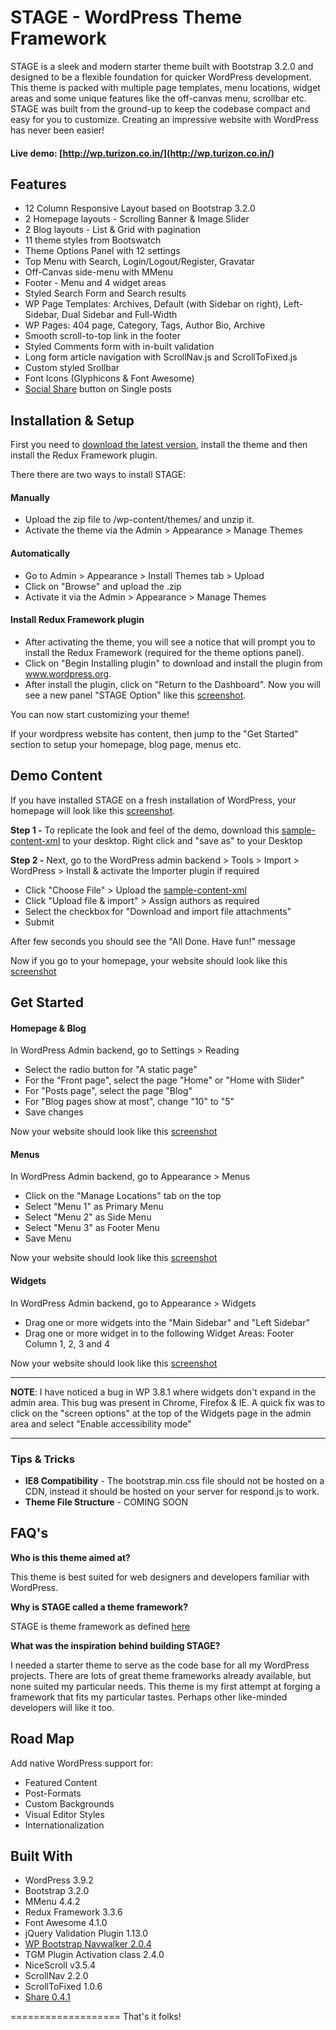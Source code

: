 # STAGE - WordPress Theme Framework 

STAGE is a sleek and modern starter theme built with Bootstrap 3.2.0 and designed to be a flexible foundation for quicker WordPress development. This theme is packed with multiple page templates, menu locations, widget areas and some unique features like the off-canvas menu, scrollbar etc. STAGE was built from the ground-up to keep the codebase compact and easy for you to customize. Creating an impressive website with WordPress has never been easier!

#### Live demo: [http://wp.turizon.co.in/](http://wp.turizon.co.in/)

## Features
* 12 Column Responsive Layout based on Bootstrap 3.2.0
* 2 Homepage layouts - Scrolling Banner & Image Slider
* 2 Blog layouts - List & Grid with pagination
* 11 theme styles from Bootswatch
* Theme Options Panel with 12 settings
* Top Menu with Search, Login/Logout/Register, Gravatar 
* Off-Canvas side-menu with MMenu
* Footer - Menu and 4 widget areas
* Styled Search Form and Search results
* WP Page Templates: Archives, Default (with Sidebar on right), Left-Sidebar, Dual Sidebar and Full-Width
* WP Pages: 404 page, Category, Tags, Author Bio, Archive
* Smooth scroll-to-top link in the footer
* Styled Comments form with in-built validation 
* Long form article navigation with ScrollNav.js and ScrollToFixed.js
* Custom styled Srollbar 
* Font Icons (Glyphicons & Font Awesome)
* [Social Share](https://github.com/carrot/share-button) button on Single posts 


## Installation & Setup

First you need to [download the latest version](https://github.com/chiraggude/wordpress-bootstrap/archive/master.zip), install the theme and then install the Redux Framework plugin.

There there are two ways to install STAGE:

#### Manually

* Upload the zip file to /wp-content/themes/ and unzip it.
* Activate the theme via the Admin > Appearance > Manage Themes 

#### Automatically

* Go to Admin > Appearance > Install Themes tab > Upload 
* Click on "Browse" and upload the .zip
* Activate it via the Admin > Appearance > Manage Themes

#### Install Redux Framework plugin

* After activating the theme, you will see a notice that will prompt you to install the Redux Framework (required for the theme options panel). 
* Click on "Begin Installing plugin" to download and install the plugin from www.wordpress.org. 
* After install the plugin, click on "Return to the Dashboard". Now you will see a new panel "STAGE Option" like this [screenshot](https://db.tt/fuAMDrzo). 

You can now start customizing your theme!

If your wordpress website has content, then jump to the "Get Started" section to setup your homepage, blog page, menus etc.

## Demo Content

If you have installed STAGE on a fresh installation of WordPress, your homepage will look like this [screenshot](https://db.tt/s7QJiMmH). 

**Step 1 -** 
To replicate the look and feel of the demo, download this [sample-content-xml](https://db.tt/TVQFzjJC) to your desktop. Right click and "save as" to your Desktop

**Step 2 -**
Next, go to the WordPress admin backend > Tools > Import > WordPress > Install & activate the Importer plugin if required 
* Click "Choose File" > Upload the [sample-content-xml](https://db.tt/TVQFzjJC)
* Click "Upload file & import" > Assign authors as required 
* Select the checkbox for "Download and import file attachments" 
* Submit


After few seconds you should see the "All Done. Have fun!" message

Now if you go to your homepage, your website should look like this [screenshot](https://db.tt/toEoAhb2)

## Get Started

#### Homepage & Blog 
In WordPress Admin backend, go to Settings >  Reading 
* Select the radio button for "A static page" 
* For the "Front page", select the page "Home" or "Home with Slider" 
* For "Posts page", select the page "Blog" 
* For "Blog pages show at most", change "10" to "5"
* Save changes

Now your website should look like this [screenshot](https://db.tt/zJnSHZFQ)

#### Menus
In WordPress Admin backend, go to Appearance >  Menus 
* Click on the "Manage Locations" tab on the top
* Select "Menu 1" as Primary Menu
* Select "Menu 2" as Side Menu
* Select "Menu 3" as Footer Menu
* Save Menu

Now your website should look like this [screenshot](https://db.tt/3BKijoSh)

#### Widgets
In WordPress Admin backend, go to Appearance >  Widgets
* Drag one or more widgets into the "Main Sidebar" and "Left Sidebar"
* Drag one or more widget in to the following Widget Areas: Footer Column 1, 2, 3 and 4

Now your website should look like this [screenshot](https://db.tt/HDtLZ6Yd)

---

**NOTE**: I have noticed a bug in WP 3.8.1 where widgets don't expand in the admin area. This bug was present in Chrome, Firefox  & IE. A quick fix was to click on the "screen options" at the top of the Widgets page in the admin area and select "Enable accessibility mode"

---


### Tips & Tricks
* **IE8 Compatibility** - The bootstrap.min.css file should not be hosted on a CDN, instead it should be hosted on your server for respond.js to work. 
* **Theme File Structure** - COMING SOON


## FAQ's 

**Who is this theme aimed at?**

This theme is best suited for web designers and developers familiar with WordPress.

**Why is STAGE called a theme framework?**

STAGE is theme framework as defined [here](http://codex.wordpress.org/Theme_Frameworks)

**What was the inspiration behind building STAGE?**

I needed a starter theme to serve as the code base for all my WordPress projects. There are lots of great theme frameworks already available, but none suited my particular needs. This theme is my first attempt at forging a framework that fits my particular tastes. Perhaps other like-minded developers will like it too.



## Road Map

Add native WordPress support for:
* Featured Content
* Post-Formats
* Custom Backgrounds
* Visual Editor Styles
* Internationalization

## Built With
* WordPress 3.9.2
* Bootstrap 3.2.0
* MMenu 4.4.2
* Redux Framework 3.3.6
* Font Awesome 4.1.0
* jQuery Validation Plugin 1.13.0
* [WP Bootstrap Navwalker 2.0.4](https://github.com/twittem/wp-bootstrap-navwalker)
* TGM  Plugin Activation class 2.4.0 
* NiceScroll v3.5.4
* ScrollNav 2.2.0
* ScrollToFixed 1.0.6
* [Share 0.4.1](https://github.com/carrot/share-button)


===================
That's it folks!





